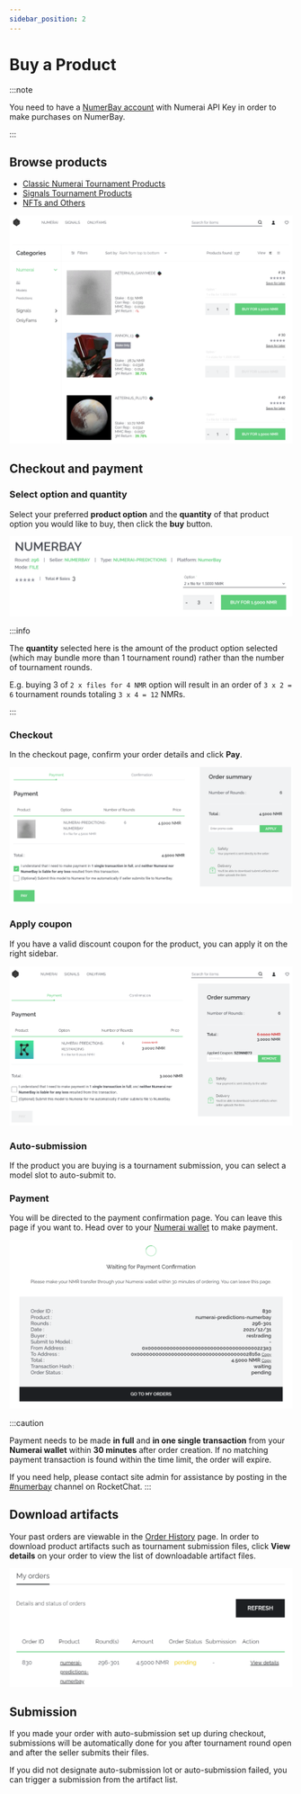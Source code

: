 ```yaml
---
sidebar_position: 2
---
```


# Buy a Product

:::note

You need to have a [NumerBay account](./set-up-account) with Numerai API Key in order to make purchases on NumerBay.

:::

## Browse products

- [Classic Numerai Tournament Products](https://numerbay.ai/c/numerai)
- [Signals Tournament Products](https://numerbay.ai/c/signals)
- [NFTs and Others](https://numerbay.ai/c/onlyfams)

![Product Catalog](/img/tutorial/productCatalog.png)

## Checkout and payment

### Select option and quantity
Select your preferred **product option** and the **quantity** of that product option you would like to buy, then click the **buy** button.

![Product Quantity](/img/tutorial/productQuantity.png)

:::info

The **quantity** selected here is the amount of the product option selected (which may bundle more than 1 tournament round) rather than the number of tournament rounds.

E.g. buying 3 of `2 x files for 4 NMR` option will result in an order of `3 x 2 = 6` tournament rounds totaling `3 x 4 = 12` NMRs.

:::

### Checkout
In the checkout page, confirm your order details and click **Pay**.

![Product Checkout](/img/tutorial/productCheckout.png)


### Apply coupon
If you have a valid discount coupon for the product, you can apply it on the right sidebar.

![Product Coupon](/img/tutorial/productCoupon.png)


### Auto-submission
If the product you are buying is a tournament submission, you can select a model slot to auto-submit to.


### Payment
You will be directed to the payment confirmation page. You can leave this page if you want to. Head over to your [Numerai wallet](https://numer.ai/wallet) to make payment.

![Product Payment](/img/tutorial/productPayment.png)

:::caution

Payment needs to be made **in full** and **in one single transaction** from your **Numerai wallet** within **30 minutes** after order creation. If no matching payment transaction is found within the time limit, the order will expire.

If you need help, please contact site admin for assistance by posting in the [#numerbay](https://community.numer.ai/channel/numerbay) channel on RocketChat.
:::

## Download artifacts

Your past orders are viewable in the [Order History](https://numerbay.ai/my-account/order-history) page. 
In order to download product artifacts such as tournament submission files, click **View details** on your order to view the list of downloadable artifact files.

![Order List](/img/tutorial/orderList.png)

## Submission
If you made your order with auto-submission set up during checkout, submissions will be automatically done for you after tournament round open and after the seller submits their files.

If you did not designate auto-submission lot or auto-submission failed, you can trigger a submission from the artifact list.

